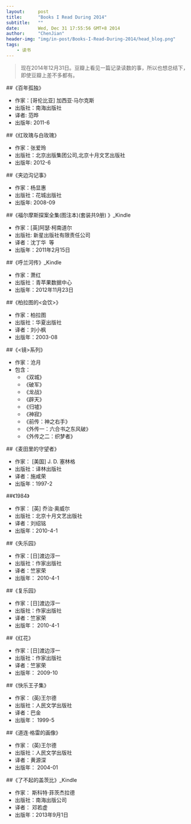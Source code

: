 ```yaml
---
layout:     post
title:      "Books I Read During 2014"
subtitle:   ""
date:       Wed, Dec 31 17:55:56 GMT+8 2014
author:     "ChenJian"
header-img: "img/in-post/Books-I-Read-During-2014/head_blog.png"
tags:
    - 读书
---
```


> 现在2014年12月31日。豆瓣上看见一篇记录读数的事，所以也想总结下，即使豆瓣上差不多都有。##《百年孤独》- 作家：[哥伦比亚] 加西亚·马尔克斯 - 出版社：南海出版社- 译者: 范晔 - 出版年: 2011-6##《红玫瑰与白玫瑰》- 作家：张爱玲- 出版社：北京出版集团公司,北京十月文艺出版社- 出版年: 2012-6##《夹边沟记事》 - 作家：杨显惠- 出版社：花城出版社- 出版年: 2008-09##《福尔摩斯探案全集(图注本)(套装共9册) 》_Kindle- 作家：[英]阿瑟·柯南道尔 - 出版社: 新星出版社有限责任公司- 译者：沈丁华  等- 出版年：2011年2月15日##《呼兰河传》_Kindle- 作家：萧红- 出版社：青苹果数据中心- 出版年：2012年11月23日##《柏拉图的<会饮>》- 作家：柏拉图- 出版社：华夏出版社- 译者：刘小枫- 出版年：2003-08##《<镜>系列》- 作家：沧月- 包含：
	- 《双城》
	- 《破军》
	- 《龙战》
	- 《辟天》
	- 《归墟》
	- 《神寂》
	- 《前传：神之右手》
	- 《外传一：六合书之东风破》
	- 《外传之二：织梦者》##《麦田里的守望者》- 作家： [美国] J. D. 塞林格- 出版社：译林出版社- 译者：施咸荣 - 出版年：1997-2##《1984》- 作家： [英] 乔治·奥威尔 - 出版社：北京十月文艺出版社- 译者：刘绍铭  - 出版年：2010-4-1##《失乐园》- 作家：[日]渡边淳一   - 出版社：作家出版社- 译者：竺家荣   - 出版年： 2010-4-1##《复乐园》- 作家：[日]渡边淳一   - 出版社：作家出版社- 译者：竺家荣   - 出版年： 2010-4-1##《红花》- 作家：[日]渡边淳一   - 出版社：作家出版社- 译者：竺家荣   - 出版年： 2009-10##《快乐王子集》- 作家： (英)王尔德    - 出版社：人民文学出版社- 译者：巴金  - 出版年： 1999-5##《道连·格雷的画像》- 作家： (英)王尔德    - 出版社：人民文学出版社- 译者：黄源深  - 出版年： 2004-01##《了不起的盖茨比》_Kindle- 作家： 斯科特·菲茨杰拉德- 出版社：南海出版公司- 译者： 邓若虚 - 出版年：2013年9月1日